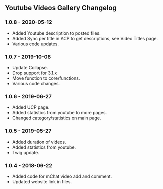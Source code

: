 ## Youtube Videos Gallery Changelog

### 1.0.8 - 2020-05-12

- Added Youtube description to posted files.
- Added Sync per title in ACP to get descriptions, see Video Titles page.
- Various code updates.

### 1.0.7 - 2019-10-08

- Update Collapse.
- Drop support for 3.1.x
- Move function to core/functions.
- Various code changes.

### 1.0.6 - 2019-06-27

- Added UCP page.
- Added statistics from youtube to more pages.
- Changed category/statistics on main page.

### 1.0.5 - 2019-05-27

- Added duration of videos.
- Added statistics from youtube.
- Twig update.

### 1.0.4 - 2018-06-22

- Added code for mChat video add and comment.
- Updated website link in files.
